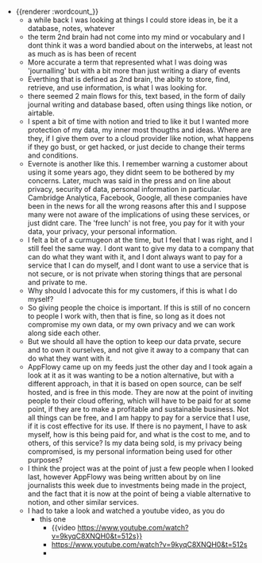 - {{renderer :wordcount_}}
	- a while back I was looking at things I could store ideas in, be it a database, notes, whatever
	- the term 2nd brain had not come into my mind or vocabulary and I dont think it was a word bandied about on the interwebs, at least not as much as is has been of recent
	- More accurate a term that represented what I was doing was 'journalling' but with a bit more than just writing a diary of events
	- Everthing that is defined as 2nd brain, the abilty to store, find, retrieve, and use information, is what I was looking for.
	- there seemed 2 main flows for this, text based, in the form of daily journal writing and database based, often using things like notion, or airtable.
	- I spent a bit of time with notion and tried to like it but I wanted more protection of my data, my inner most thougths and ideas. Where are they, if I give them over to a cloud provider like notion, what happens if they go bust, or get hacked, or just decide to change their terms and conditions.
	- Evernote is another like this. I remember warning a customer about using it some years ago, they didnt seem to be bothered by my concerns. Later, much was said in the press and on line about privacy, security of data, personal information in particular. Cambridge Analytica, Facebook, Google, all these companies have been in the news for all the wrong reasons after this and I suppose many were not aware of the implications of using these services, or just didnt care. The 'free lunch' is not free, you pay for it with your data, your privacy, your personal information.
	- I felt a bit of a curmugeon at the time, but I feel that I was right, and I still feel the same way. I dont want to give my data to a company that can do what they want with it, and I dont always want to pay for a service that I can do myself, and I dont want to use a service that is not secure, or is not private when storing things that are personal and private to me.
	- Why should I advocate this for my customers, if this is what I do myself?
	- So giving people the choice is important. If this is still of no concern to people I work with, then that is fine, so long as it does not compromise my own data, or my own privacy and we can work along side each other.
	- But we should all have the option to keep our data prvate, secure and to own it ourselves, and not give it away to a company that can do what they want with it.
	- AppFlowy came up on my feeds just the other day and I took again a look at it as it was wanting to be a notion alternative, but with a different approach, in that it is based on open source, can be self hosted, and is free in this mode. They are now at the point of inviting people to their cloud offering, which will have to be paid for at some point, if they are to make a profitable and sustainable business. Not all things can be free, and I am happy to pay for a service that I use, if it is cost effective for its use. If there is no payment, I have to ask myself, how is this being paid for, and what is the cost to me, and to others, of this service? Is my data being sold, is my privacy being compromised, is my personal information being used for other purposes?
	- I think the project was at the point of just a few people when I looked last, however AppFlowy was being written about by on line journalists this week due to investments being made in the project, and the fact that it is now at the point of being a viable alternative to notion, and other similar services.
	- I had to take a look and watched a youtube video, as you do
		- this one
			- {{video https://www.youtube.com/watch?v=9kyqC8XNQH0&t=512s}}
			- https://www.youtube.com/watch?v=9kyqC8XNQH0&t=512s
			-